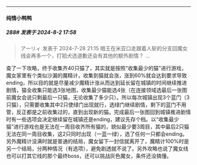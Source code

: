﻿
*****

####  纯情小鸭鸭  
##### 288#       发表于 2024-8-2 17:58

<blockquote>アーリィ 发表于 2024-7-28 21:15
暗王在米亚口走跟着人斩的分支回魔女线会再多一个，打狛犬选道歉还会有其他的额外剧情？ ...</blockquote>
查了一下攻略，终于收集齐40只猫了，其实就是按照“收集最少的猫”进行游戏，魔女家里有个类似沙漏的魔精计，收集到猫就会涨，涨到60%就会达到要求导致ending，所以目的就是尽量减少魔精计涨从而达到延长留在城镇的时间继续推进剧情，猫全收集只能选3张地图，收集最少猫能选4张（在连接领域选最后一张图前魔女会说只剩最后一只猫，无论收集了多少只）。所以每次城镇出现3个蓝门（3只猫），只需要收集其中2只使绿门出现就行，选绿门继续剧情，剩下的蓝门不用管，反正都是之前收集过的，直到出现新的猫。完成最后一张图回到城镇推进剧情时有一些选项会决定继续留在城镇还是ending，建议先存个档。以“收集最少猫”进行游戏也是无法在一周目收齐所有猫的，貌似最少要3周目，其中最后2只猫无法在同一周目收集，这2只同时出现（一蓝一绿），选了任何一只都会ending。另外魔精计没满时就是普通的结局，魔女留下一封信就离开了，魔精计100%时是另一个结局，分两种情况（有选项），避免剧透就不说了。另外攻略也说了魔女线也可以打其它线的那个最终boss，还可以挑战灰色魔女，条件还没搞懂。

